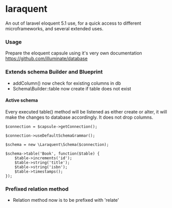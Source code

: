 # laraquent
An out of laravel eloquent 5.1 use, for a quick access to different microframeworks, and several extended uses.

### Usage
Prepare the eloquent capsule using it's very own documentation
https://github.com/illuminate/database

### Extends schema Builder and Blueprint
- addColumn() now check for existing columns in db
- Schema\Builder::table now create if table does not exist

#### Active schema
Every executed table() method will be listened as either create or alter, it will make the changes to database accordingly. It does not drop columns.
```
$connection = $capsule->getConnection();

$connection->useDefaultSchemaGrammar();

$schema = new \Laraquent\Schema($connection);

$schema->table('Book', function($table) {
    $table->increments('id');
    $table->string('title');
    $table->string('isbn');
    $table->timestamps();
});
```

### Prefixed relation method
- Relation method now is to be prefixed with 'relate'
